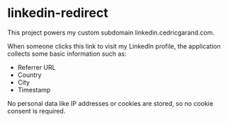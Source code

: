 # linkedin-redirect

This project powers my custom subdomain linkedin.cedricgarand.com.

When someone clicks this link to visit my LinkedIn profile, the application collects some basic information such as:
- Referrer URL
- Country
- City
- Timestamp

No personal data like IP addresses or cookies are stored, so no cookie consent is required.